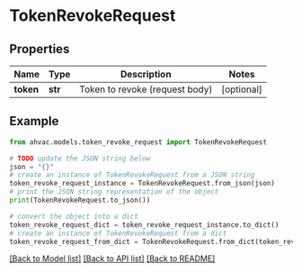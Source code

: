 # TokenRevokeRequest


## Properties

Name | Type | Description | Notes
------------ | ------------- | ------------- | -------------
**token** | **str** | Token to revoke (request body) | [optional] 

## Example

```python
from ahvac.models.token_revoke_request import TokenRevokeRequest

# TODO update the JSON string below
json = "{}"
# create an instance of TokenRevokeRequest from a JSON string
token_revoke_request_instance = TokenRevokeRequest.from_json(json)
# print the JSON string representation of the object
print(TokenRevokeRequest.to_json())

# convert the object into a dict
token_revoke_request_dict = token_revoke_request_instance.to_dict()
# create an instance of TokenRevokeRequest from a dict
token_revoke_request_from_dict = TokenRevokeRequest.from_dict(token_revoke_request_dict)
```
[[Back to Model list]](../README.md#documentation-for-models) [[Back to API list]](../README.md#documentation-for-api-endpoints) [[Back to README]](../README.md)



